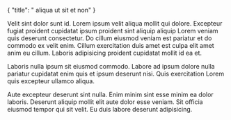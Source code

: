 {
  "title": " aliqua ut sit et non"
}

Velit sint dolor sunt id. Lorem ipsum velit aliqua mollit qui dolore. Excepteur fugiat proident cupidatat ipsum proident sint aliquip aliquip Lorem veniam quis deserunt consectetur. Do cillum eiusmod veniam est pariatur et do commodo ex velit enim. Cillum exercitation duis amet est culpa elit amet anim eu cillum. Laboris adipisicing proident cupidatat mollit id ea et.

Laboris nulla ipsum sit eiusmod commodo. Labore ad ipsum dolore nulla pariatur cupidatat enim quis et ipsum deserunt nisi. Quis exercitation Lorem quis excepteur ullamco aliqua.

Aute excepteur deserunt sint nulla. Enim minim sint esse minim ea dolor laboris. Deserunt aliquip mollit elit aute dolor esse veniam. Sit officia eiusmod tempor qui sit velit. Eu duis labore deserunt adipisicing.